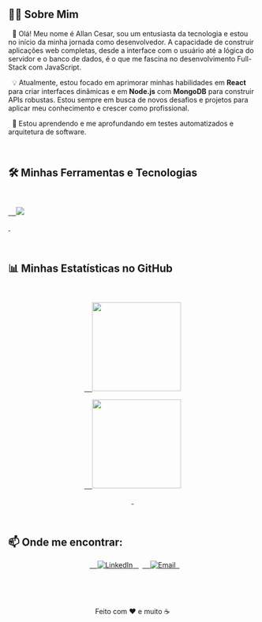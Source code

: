 ## 👨‍💻 Sobre Mim



<p align="left">

  🚀 Olá! Meu nome é Allan Cesar, sou um entusiasta da tecnologia e estou no início da minha jornada como desenvolvedor. A capacidade de construir aplicações web completas, desde a interface com o usuário até a lógica do servidor e o banco de dados, é o que me fascina no desenvolvimento Full-Stack com JavaScript.

</p>



<p align="left">

  💡 Atualmente, estou focado em aprimorar minhas habilidades em <strong>React</strong> para criar interfaces dinâmicas e em <strong>Node.js</strong> com <strong>MongoDB</strong> para construir APIs robustas. Estou sempre em busca de novos desafios e projetos para aplicar meu conhecimento e crescer como profissional.

</p>



<p align="left">

  🌱 Estou aprendendo e me aprofundando em testes automatizados e arquitetura de software.

</p>

<br>



## 🛠️ Minhas Ferramentas e Tecnologias



<p align="center">

  <a href="https://skillicons.dev">

    <img src="https://skillicons.dev/icons?i=js,ts,react,nodejs,mongodb,cs,html,css,git,github&theme=dark" />

  </a>

</p>

<br>



## 📊 Minhas Estatísticas no GitHub



<div align="center">

  <a href="https://github.com/VainestFall2">

    <img height="180em" src="https://github-readme-stats.vercel.app/api?username=VainestFall2&show_icons=true&theme=dracula&include_all_commits=true&count_private=true"/>

    <img height="180em" src="https://github-readme-stats.vercel.app/api/top-langs/?username=VainestFall2&layout=compact&langs_count=7&theme=dracula"/>

  </a>

</div>


<br>



## 📫 Onde me encontrar:

<p align="center">
  <a href="https://www.linkedin.com/in/allan-cesar-gomes-6926b7219/" target="_blank">
    <img src="https://img.shields.io/badge/LinkedIn-0077B5?style=for-the-badge&logo=linkedin&logoColor=white" alt="LinkedIn">
  </a>
  <a href="mailto:allancagomes@hotmail.com" target="_blank">
    <img src="https://img.shields.io/badge/Email-D14836?style=for-the-badge&logo=gmail&logoColor=white" alt="Email">
  </a>
</p>


<br>



<div align="center">

  <p>Feito com ❤️ e muito ☕</p>

</div>
